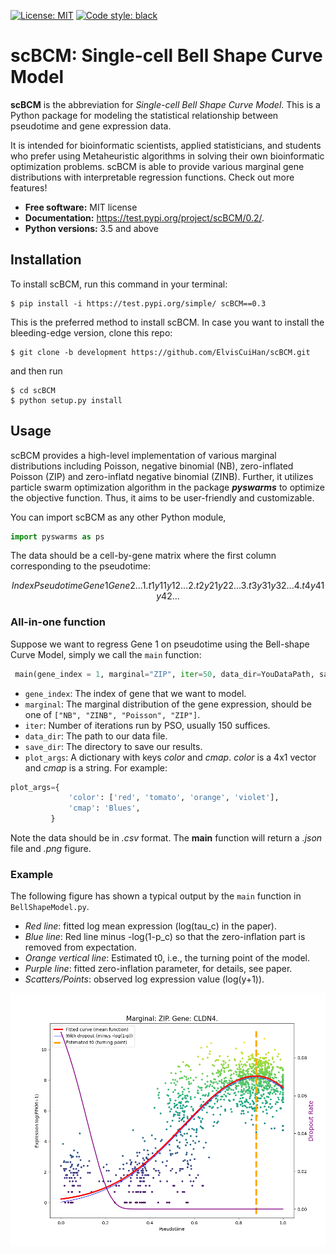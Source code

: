 [![License: MIT](https://img.shields.io/badge/license-MIT-blue.svg )](https://raw.githubusercontent.com/ljvmiranda921/pyswarms/master/LICENSE)
[![Code style: black](https://img.shields.io/badge/code%20style-black-000000.svg)](https://github.com/ambv/black)

# scBCM: Single-cell Bell Shape Curve Model

**scBCM** is the abbreviation for *Single-cell Bell Shape Curve Model*. This is a Python package for modeling the statistical relationship between pseudotime and gene expression data.

It is intended for bioinformatic scientists, applied statisticians, and students who prefer using Metaheuristic algorithms in solving their own bioinformatic optimization problems. scBCM is able to provide various marginal gene distributions with interpretable regression functions. Check out more features!

* **Free software:** MIT license
* **Documentation:** https://test.pypi.org/project/scBCM/0.2/.
* **Python versions:** 3.5 and above

## Installation

To install scBCM, run this command in your terminal:

```shell
$ pip install -i https://test.pypi.org/simple/ scBCM==0.3
```

This is the preferred method to install scBCM. In case you want to install the bleeding-edge version, clone this repo:

```shell
$ git clone -b development https://github.com/ElvisCuiHan/scBCM.git
```
and then run

```shell
$ cd scBCM
$ python setup.py install
```

## Usage

scBCM provides a high-level implementation of various marginal distributions including Poisson, negative binomial (NB), zero-inflated Poisson (ZIP) and zero-inflatd negative binomial (ZINB). Further, it utilizes particle swarm optimization algorithm in the package ***pyswarms*** to optimize the objective function. Thus, it aims to be user-friendly and customizable.

You can import scBCM as any other Python module,

```python
import pyswarms as ps
```

The data should be a cell-by-gene matrix where the first column corresponding to the pseudotime:
```math
Index Pseudotime Gene1 Gene2 ...
1.    t1         y11   y12   ...
2.    t2         y21   y22   ... 
3.    t3         y31   y32   ...
4.    t4         y41   y42   ...
```

### All-in-one function

Suppose we want to regress Gene 1 on pseudotime using the Bell-shape Curve Model, simply we call the `main` function:

```python
 main(gene_index = 1, marginal="ZIP", iter=50, data_dir=YouDataPath, save_dir=YouTargetPath, plot_args={})
```

- `gene_index`: The index of gene that we want to model.
- `marginal`: The marginal distribution of the gene expression, should be one of `["NB", "ZINB", "Poisson", "ZIP"]`.
- `iter`: Number of iterations run by PSO, usually 150 suffices.
- `data_dir`: The path to our data file.
- `save_dir`: The directory to save our results.
- `plot_args`: A dictionary with keys *color* and *cmap*. *color* is a 4x1 vector and *cmap* is a string. For example:
```python
plot_args={
             'color': ['red', 'tomato', 'orange', 'violet'],
             'cmap': 'Blues',
         }
```

Note the data should be in *.csv* format. The **main** function will return a *.json* file and *.png* figure. 

### Example

The following figure has shown a typical output by the `main` function in `BellShapeModel.py`.

- *Red line*: fitted log mean expression (log(tau_c) in the paper). 
- *Blue line*: Red line minus -log(1-p_c) so that the zero-inflation part is removed from expectation.
- *Orange vertical line*: Estimated t0, i.e., the turning point of the model.
- *Purple line*: fitted zero-inflation parameter, for details, see paper.
- *Scatters/Points*: observed log expression value (log(y+1)).

![plot](https://github.com/ElvisCuiHan/scBCM/blob/main/Figures/100ZIP.png?raw=true)
